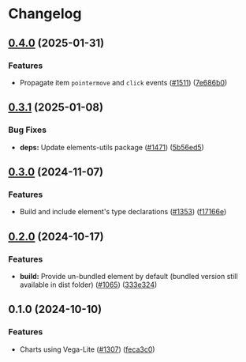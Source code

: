 # Changelog

## [0.4.0](https://github.com/EOX-A/EOxElements/compare/chart-v0.3.1...chart-v0.4.0) (2025-01-31)


### Features

* Propagate item `pointermove` and `click` events ([#1511](https://github.com/EOX-A/EOxElements/issues/1511)) ([7e686b0](https://github.com/EOX-A/EOxElements/commit/7e686b08c7bab2fc4ed24f5909d2b36e49d501e0))

## [0.3.1](https://github.com/EOX-A/EOxElements/compare/chart-v0.3.0...chart-v0.3.1) (2025-01-08)


### Bug Fixes

* **deps:** Update elements-utils package ([#1471](https://github.com/EOX-A/EOxElements/issues/1471)) ([5b56ed5](https://github.com/EOX-A/EOxElements/commit/5b56ed50aeda0f0ad7044d3b26d0bcca568dcce4))

## [0.3.0](https://github.com/EOX-A/EOxElements/compare/chart-v0.2.0...chart-v0.3.0) (2024-11-07)


### Features

* Build and include element's type declarations ([#1353](https://github.com/EOX-A/EOxElements/issues/1353)) ([f17166e](https://github.com/EOX-A/EOxElements/commit/f17166e292ce546a2ff45433a05248330eb63713))

## [0.2.0](https://github.com/EOX-A/EOxElements/compare/chart-v0.1.0...chart-v0.2.0) (2024-10-17)


### Features

* **build:** Provide un-bundled element by default (bundled version still available in dist folder) ([#1065](https://github.com/EOX-A/EOxElements/issues/1065)) ([333e324](https://github.com/EOX-A/EOxElements/commit/333e324def0354992fadd4640fc2ee9b72a545b4))

## 0.1.0 (2024-10-10)


### Features

* Charts using Vega-Lite ([#1307](https://github.com/EOX-A/EOxElements/issues/1307)) ([feca3c0](https://github.com/EOX-A/EOxElements/commit/feca3c041966d743a18d2a590d13f512baaa356e))
